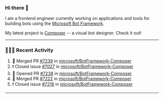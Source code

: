 ### Hi there 👋

I am a frontend engineer currently working on applications and tools for building bots using the [Microsoft Bot Framework](https://dev.botframework.com/).

My latest project is [Composer](https://github.com/microsoft/BotFramework-Composer) -- a visual bot designer. Check it out!

---

### 👨🏻‍💻 Recent Activity

<!--START_SECTION:activity-->
1. 🎉 Merged PR [#7239](https://github.com/microsoft/BotFramework-Composer/pull/7239) in [microsoft/BotFramework-Composer](https://github.com/microsoft/BotFramework-Composer)
2. ❗️ Closed issue [#7027](https://github.com/microsoft/BotFramework-Composer/issues/7027) in [microsoft/BotFramework-Composer](https://github.com/microsoft/BotFramework-Composer)
3. 💪 Opened PR [#7238](https://github.com/microsoft/BotFramework-Composer/pull/7238) in [microsoft/BotFramework-Composer](https://github.com/microsoft/BotFramework-Composer)
4. 🎉 Merged PR [#7222](https://github.com/microsoft/BotFramework-Composer/pull/7222) in [microsoft/BotFramework-Composer](https://github.com/microsoft/BotFramework-Composer)
5. ❗️ Closed issue [#7216](https://github.com/microsoft/BotFramework-Composer/issues/7216) in [microsoft/BotFramework-Composer](https://github.com/microsoft/BotFramework-Composer)
<!--END_SECTION:activity-->

---

<!--
**a-b-r-o-w-n/a-b-r-o-w-n** is a ✨ _special_ ✨ repository because its `README.md` (this file) appears on your GitHub profile.

Here are some ideas to get you started:

- 🔭 I’m currently working on ...
- 🌱 I’m currently learning ...
- 👯 I’m looking to collaborate on ...
- 🤔 I’m looking for help with ...
- 💬 Ask me about ...
- 📫 How to reach me: ...
- 😄 Pronouns: ...
- ⚡ Fun fact: ...
-->
